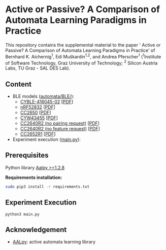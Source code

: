 # Active or Passive? A Comparison of Automata Learning Paradigms in Practice

This repository contains the supplemental material to the paper ' Active or Passive? A Comparison of Automata Learning Paradigms in Practice' of Bernhard K. Aichernig<sup>1</sup>, Edi Muškardin<sup>1,2</sup>, and Andrea Pferscher<sup>1</sup> (<sup>1</sup>Institute of Software Technology, Graz University of Technology; <sup>2</sup> Silicon Austria Labs, TU Graz - SAL DES Lab).

## Content
- BLE models ([automata/BLE/](automata/BLE/)):
    - [CYBLE-416045-02](automata/BLE/CYBLE-416045-02.dot) \[[PDF](automata/BLE/pdf/cyble-416045-02.pdf)\]
    - [nRF52832](automata/BLE/nRF52832.dot) \[[PDF](automata/BLE/pdf/nRF52832.pdf)\]
    - [CC2650](automata/BLE/CC2650.dot) \[[PDF](automata/BLE/pdf/cc2650.pdf)\]
    - [CYW43455](automata/BLE/CYW43455.dot) \[[PDF](automata/BLE/pdf/cyw43455.pdf)\]
    - [CC2640R2 (no pairing request)](automata/BLE/CC2640R2-no-pairing-req.dot) \[[PDF](automata/BLE/pdf/CC2640R2-no-pairing-req.pdf)\]
    - [CC2640R2 (no feature request)](automata/BLE/CC2640R2-no-feature-req.dot) \[[PDF](automat/BLEa/pdf/CC2640R2-no-feature-req.pdf)\]
    - [CC2652R1](automata/BLE/CC2652r1.dot) \[[PDF](automata/BLE/pdf/CC2652r1.pdf)\]
- Experiment execution ([main.py](main.py)):

## Prerequisites

Python library  [Aalpy >=1.2.8](https://github.com/DES-Lab/AALpy)

**Requirements installation:** 

```bash
sudo pip3 install -r requirements.txt
```
## Experiment Execution

    python3 main.py

## Acknowledgement
- [AALpy](https://github.com/DES-Lab/AALpy): active automata learning library
